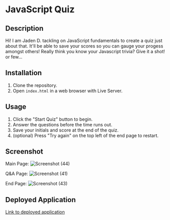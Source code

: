 # JavaScript Quiz

## Description
Hi! I am Jaden D. tackling on JavaScript fundamentals to create a quiz just about that. It'll be able to save your scores so you can gauge your progess amongst others! Really think you know your Javascript trivia? Give it a shot! or few...

## Installation
1. Clone the repository.
2. Open `index.html` in a web browser with Live Server. 

## Usage
1. Click the "Start Quiz" button to begin.
2. Answer the questions before the time runs out.
3. Save your initials and score at the end of the quiz.
4. (optional) Press "Try again" on the top left of the end page to restart. 

## Screenshot
Main Page:
![Screenshot (44)](https://github.com/DuleskyJ/RealJavaQuiz/assets/153566037/3d3cfaba-b093-49f4-9f79-12026cfb051d)

Q&A Page:
![Screenshot (41)](https://github.com/DuleskyJ/RealJavaQuiz/assets/153566037/188690db-f561-455a-b2fb-9d815452f257)

End Page:
![Screenshot (43)](https://github.com/DuleskyJ/RealJavaQuiz/assets/153566037/9b79e0f5-6b63-4f3f-ab69-e3d16044968d)

## Deployed Application
[Link to deployed application]()
